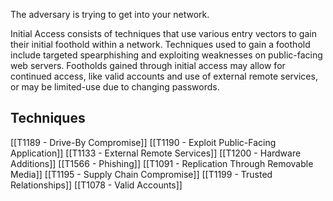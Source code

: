 The adversary is trying to get into your network.

Initial Access consists of techniques that use various entry vectors to gain their initial foothold within a network. Techniques used to gain a foothold include targeted spearphishing and exploiting weaknesses on public-facing web servers. Footholds gained through initial access may allow for continued access, like valid accounts and use of external remote services, or may be limited-use due to changing passwords.

## Techniques

[[T1189 - Drive-By Compromise]]
[[T1190 - Exploit Public-Facing Application]]
[[T1133 - External Remote Services]]
[[T1200 - Hardware Additions]]
[[T1566 - Phishing]]
[[T1091 - Replication Through Removable Media]]
[[T1195 - Supply Chain Compromise]]
[[T1199 - Trusted Relationships]]
[[T1078 - Valid Accounts]]